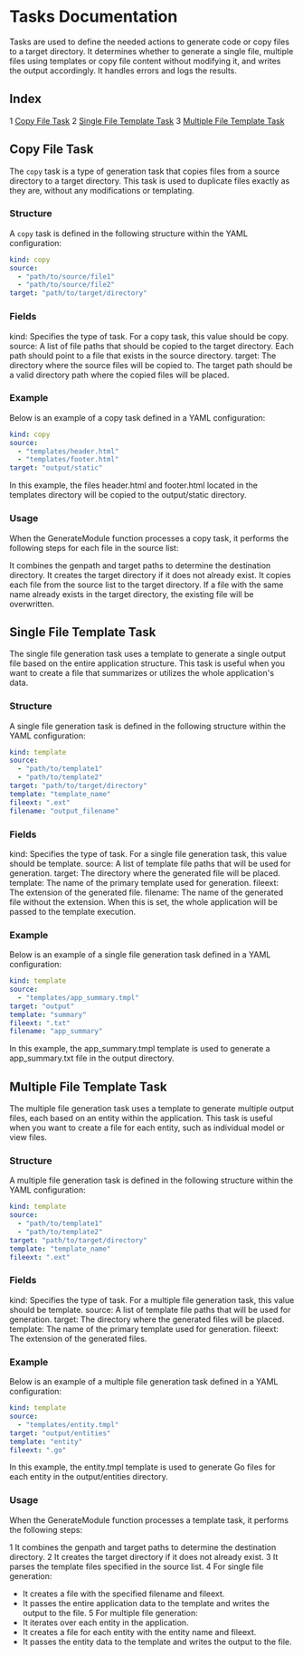 # Tasks Documentation
Tasks are used to define the needed actions to generate code or copy files to a target directory. It determines whether to generate a single file, multiple files using 
templates or copy file content without modifying it, and writes the output accordingly. It handles errors and logs the results.

## Index
1 [Copy File Task](Copy-File-Task)
2 [Single File Template Task](Single-File-Template-Task)
3 [Multiple File Template Task](Multiple-File-Template-Task)

## Copy File Task

The `copy` task is a type of generation task that copies files from a source directory to a target directory. This task is used to duplicate files exactly as they are, without any modifications or templating.

### Structure

A `copy` task is defined in the following structure within the YAML configuration:

```yaml
kind: copy
source:
  - "path/to/source/file1"
  - "path/to/source/file2"
target: "path/to/target/directory"
```

### Fields
kind: Specifies the type of task. For a copy task, this value should be copy.
source: A list of file paths that should be copied to the target directory. Each path should point to a file that exists in the source directory.
target: The directory where the source files will be copied to. The target path should be a valid directory path where the copied files will be placed.

### Example
Below is an example of a copy task defined in a YAML configuration:

```yaml
kind: copy
source:
  - "templates/header.html"
  - "templates/footer.html"
target: "output/static"
```
In this example, the files header.html and footer.html located in the templates directory will be copied to the output/static directory.

### Usage
When the GenerateModule function processes a copy task, it performs the following steps for each file in the source list:

It combines the genpath and target paths to determine the destination directory.
It creates the target directory if it does not already exist.
It copies each file from the source list to the target directory.
If a file with the same name already exists in the target directory, the existing file will be overwritten.

## Single File Template Task
The single file generation task uses a template to generate a single output file based on the entire application structure. This task is useful when you want to create a file that summarizes or utilizes the whole application's data.

### Structure
A single file generation task is defined in the following structure within the YAML configuration:

```YAML
kind: template
source:
  - "path/to/template1"
  - "path/to/template2"
target: "path/to/target/directory"
template: "template_name"
fileext: ".ext"
filename: "output_filename"
```

### Fields
kind: Specifies the type of task. For a single file generation task, this value should be template.
source: A list of template file paths that will be used for generation.
target: The directory where the generated file will be placed.
template: The name of the primary template used for generation.
fileext: The extension of the generated file.
filename: The name of the generated file without the extension. When this is set, the whole application will be passed to the template execution.

### Example
Below is an example of a single file generation task defined in a YAML configuration:

```YAML
kind: template
source:
  - "templates/app_summary.tmpl"
target: "output"
template: "summary"
fileext: ".txt"
filename: "app_summary"
```

In this example, the app_summary.tmpl template is used to generate a app_summary.txt file in the output directory.

## Multiple File Template Task
The multiple file generation task uses a template to generate multiple output files, each based on an entity within the application. This task is useful when you want to create a file for each entity, such as individual model or view files.

### Structure
A multiple file generation task is defined in the following structure within the YAML configuration:

```YAML
kind: template
source:
  - "path/to/template1"
  - "path/to/template2"
target: "path/to/target/directory"
template: "template_name"
fileext: ".ext"
```

### Fields
kind: Specifies the type of task. For a multiple file generation task, this value should be template.
source: A list of template file paths that will be used for generation.
target: The directory where the generated files will be placed.
template: The name of the primary template used for generation.
fileext: The extension of the generated files.

### Example
Below is an example of a multiple file generation task defined in a YAML configuration:

```YAML
kind: template
source:
  - "templates/entity.tmpl"
target: "output/entities"
template: "entity"
fileext: ".go"
```

In this example, the entity.tmpl template is used to generate Go files for each entity in the output/entities directory.

### Usage
When the GenerateModule function processes a template task, it performs the following steps:

1 It combines the genpath and target paths to determine the destination directory.
2 It creates the target directory if it does not already exist.
3 It parses the template files specified in the source list.
4 For single file generation:
  * It creates a file with the specified filename and fileext.
  * It passes the entire application data to the template and writes the output to the file.
5 For multiple file generation:
  * It iterates over each entity in the application.
  * It creates a file for each entity with the entity name and fileext.
  * It passes the entity data to the template and writes the output to the file.

